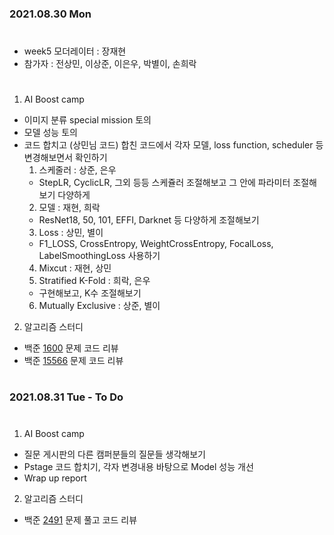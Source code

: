 ### 2021.08.30 Mon

#
- week5 모더레이터 : 장재현
- 참가자 : 전상민, 이상준, 이은우, 박별이, 손희락
#
1. AI Boost camp
- 이미지 분류 special mission 토의
- 모델 성능 토의
- 코드 합치고 (상민님 코드) 합친 코드에서 각자 모델, loss function, scheduler 등 변경해보면서 확인하기
  1. 스케줄러 : 상준, 은우
   - StepLR, CyclicLR, 그외 등등 스케쥴러 조절해보고 그 안에 파라미터 조절해보기 다양하게
  2. 모델 : 재현, 희락
    - ResNet18, 50, 101, EFFI, Darknet 등 다양하게 조절해보기
  3. Loss : 상민, 별이
    - F1_LOSS, CrossEntropy, WeightCrossEntropy, FocalLoss, LabelSmoothingLoss 사용하기
  4. Mixcut : 재현, 상민
  5. Stratified K-Fold : 희락, 은우
    - 구현해보고, K수 조절해보기
  6. Mutually Exclusive : 상준, 별이
  
2. 알고리즘 스터디
- 백준 [1600](https://www.acmicpc.net/problem/1600) 문제 코드 리뷰
- 백준 [15566](https://www.acmicpc.net/problem/15566) 문제 코드 리뷰

  
#
### 2021.08.31 Tue - To Do 
#
1. AI Boost camp
- 질문 게시판의 다른 캠퍼분들의 질문들 생각해보기
- Pstage 코드 합치기, 각자 변경내용 바탕으로 Model 성능 개선
- Wrap up report

  
2. 알고리즘 스터디
- 백준 [2491](https://www.acmicpc.net/problem/2491) 문제 풀고 코드 리뷰
